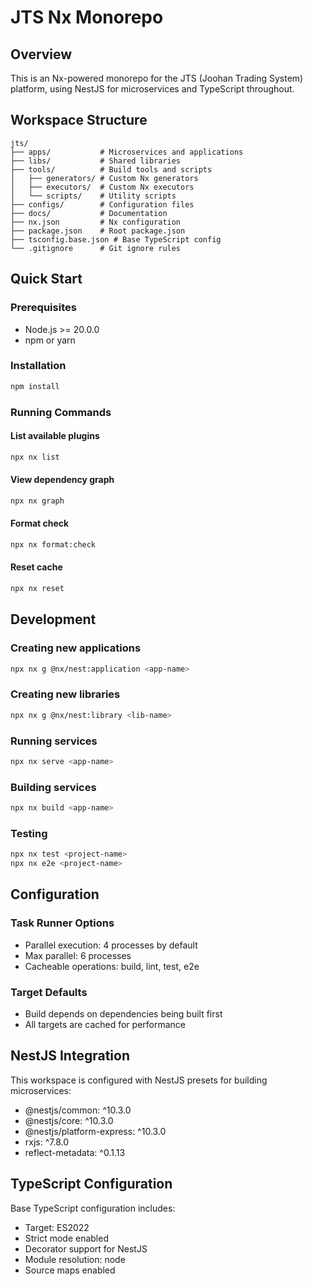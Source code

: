 # JTS Nx Monorepo

## Overview

This is an Nx-powered monorepo for the JTS (Joohan Trading System) platform, using NestJS for microservices and TypeScript throughout.

## Workspace Structure

```
jts/
├── apps/           # Microservices and applications
├── libs/           # Shared libraries
├── tools/          # Build tools and scripts
│   ├── generators/ # Custom Nx generators
│   ├── executors/  # Custom Nx executors
│   └── scripts/    # Utility scripts
├── configs/        # Configuration files
├── docs/           # Documentation
├── nx.json         # Nx configuration
├── package.json    # Root package.json
├── tsconfig.base.json # Base TypeScript config
└── .gitignore      # Git ignore rules
```

## Quick Start

### Prerequisites
- Node.js >= 20.0.0
- npm or yarn

### Installation
```bash
npm install
```

### Running Commands

#### List available plugins
```bash
npx nx list
```

#### View dependency graph
```bash
npx nx graph
```

#### Format check
```bash
npx nx format:check
```

#### Reset cache
```bash
npx nx reset
```

## Development

### Creating new applications
```bash
npx nx g @nx/nest:application <app-name>
```

### Creating new libraries
```bash
npx nx g @nx/nest:library <lib-name>
```

### Running services
```bash
npx nx serve <app-name>
```

### Building services
```bash
npx nx build <app-name>
```

### Testing
```bash
npx nx test <project-name>
npx nx e2e <project-name>
```

## Configuration

### Task Runner Options
- Parallel execution: 4 processes by default
- Max parallel: 6 processes
- Cacheable operations: build, lint, test, e2e

### Target Defaults
- Build depends on dependencies being built first
- All targets are cached for performance

## NestJS Integration

This workspace is configured with NestJS presets for building microservices:
- @nestjs/common: ^10.3.0
- @nestjs/core: ^10.3.0
- @nestjs/platform-express: ^10.3.0
- rxjs: ^7.8.0
- reflect-metadata: ^0.1.13

## TypeScript Configuration

Base TypeScript configuration includes:
- Target: ES2022
- Strict mode enabled
- Decorator support for NestJS
- Module resolution: node
- Source maps enabled